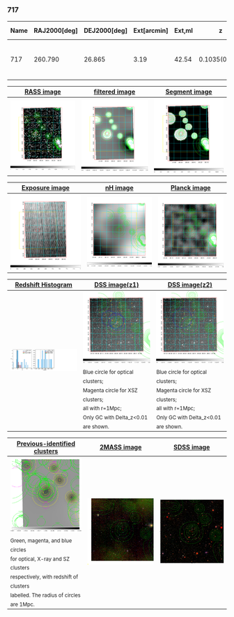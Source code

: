 <div STYLE="page-break-after: always;"></div>

### 717

|Name|RAJ2000[deg]|DEJ2000[deg] |Ext[arcmin]| Ext,ml | z | z_src| C|GC(XSZ,Delta_z<0.01)| GC(OPT,Delta_z<0.01)|GC| R_sig[arcmin] | R500[arcmin] | R500[Mpc]| CRsig[c/s] | CR500[c/s] |L500[1E44 erg/s]|F500[1E-12 erg/s/cm^2]| M500[1E14 Msun]|Tx[keV]|Cnt_sig|Beta|Rc[arcmin]|Comment|Alias|
|---|---|---|---|---|---|------|---|--------|---------|----------|---|---|---|---|---|---|---|---|---|---|---|---|---|---|
|717| 260.790| 26.865| 3.19| 42.54| 0.1035(0.000)| z_opt| S| -| W| A, C, F20, N, W| 11.238| 7.204| 0.822| 0.129(0.026)| 0.122(0.025)| 0.599(0.067)| 2.195(0.247)| 1.74(0.10)| 3.12(0.11)| 90.6| 0.912(-0.105+0.063)| 5.188(-0.720+0.561)| -| t141|

|[RASS image](../image/717/717_img.pdf)|[filtered image](../image/717/717_fil.pdf)|[Segment image](../image/717/717_seg.pdf)|
|-------------------|--------------------|-------------------|
| <img src="../image/717/717_img.png" width="300">  | <img src="../image/717/717_fil.png" width="300">   | <img src="../image/717/717_seg.png" width="300">  |

|[Exposure image](../image/717/717_mex.pdf)| [nH image](../image/717/717_nh.pdf)| [Planck image](../image/717/717_p.pdf)|
|-------------------|--------------------|-------------------|
|<img src="../image/717/717_mex.png" width="300">   | <img src="../image/717/717_nh.png" width="300">    | <img src="../image/717/717_p.png" width="300"> |

|[Redshift Histogram](../image/717/717_zg.pdf) | [DSS image(z1)](../image/717/717_dss_z1.pdf)      |  [DSS image(z2)](../image/717/717_dss_z2.pdf)    |
|-------------------|--------------------|-------------------|
|<img src="../image/717/717_zg.png" width="300"> |<img src="../image/717/717_dss_z1.png" width="300"> <sub><br>Blue circle for optical clusters; <br>Magenta circle for XSZ clusters; <br>all with r=1Mpc; <br>Only GC with Delta_z<0.01 are shown. </sub>| <img src="../image/717/717_dss_z2.png" width="300"><sub><br>Blue circle for optical clusters; <br>Magenta circle for XSZ clusters; <br>all with r=1Mpc; <br>Only GC with Delta_z<0.01 are shown. </sub> |

|[Previous-identified clusters](../image/717/717_gc.pdf) | [2MASS image](../image/717/717_2mass.pdf)      |[SDSS image](../image/717/717_sdss.pdf)   |
|-------------------|-------------------|-------------------|
|<img src=../image/717/717_gc.png width="300"> <br><sub>Green, magenta, and blue circles <br>for optical, X-ray and SZ clusters <br>respectively, with redshift of clusters <br>labelled. The radius of circles <br>are 1Mpc.</sub>|<img src="../image/717/717_2mass.png" width="300">  | <img src="../image/717/717_sdss.png" width="300">  |




